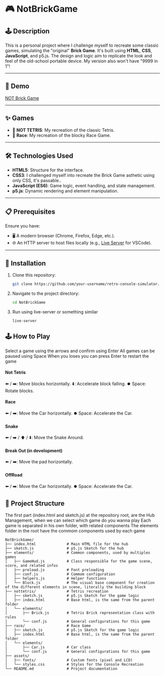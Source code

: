 # 🎮 NotBrickGame

## 🕹️ Description
This is a personal project where I challenge myself to recreate some classic games, simulating the "original" **Brick Game**. It's built using **HTML**, **CSS**, **JavaScript**, and p5.js. The design and logic aim to replicate the look and feel of the old-school portable device. My version also won't have "9999 in 1"!

---

## 📸 Demo
[NOT Brick Game](https://adrianomoura.github.io/NotBrickGame/)

---

## ✨ Games
- 🎲 **NOT TETRIS**: My recreation of the classic Tetris.
- 🎲 **Race**: My recreation of the blocky Race Game.

---

## 🛠️ Technologies Used
- **HTML5**: Structure for the interface.
- **CSS3**: I challenged myself into recreate the Brick Game asthetic using only CSS, it's passable..
- **JavaScript (ES6)**: Game logic, event handling, and state management.
- **p5.js**: Dynamic rendering and element manipulation.

---

## 📋 Prerequisites
Ensure you have:
- 🖥️ A modern browser (Chrome, Firefox, Edge, etc.).
- 🌐 An HTTP server to host files locally (e.g., [Live Server](https://marketplace.visualstudio.com/items?itemName=ritwickdey.LiveServer) for VSCode).

---

## 🚀 Installation
1. Clone this repository:
   ```bash
   git clone https://github.com/your-username/retro-console-simulator.git
   ```

2. Navigate to the project directory:
   ```bash
   cd NotBrickGame
   ```

3. Run using live-server or something similar
    ```
    live-server
    ```

## 🕹️ How to Play
Select a game using the arrows and confirm using Enter
All games can be paused using Space
When you loses you can press Enter to restart the game

#### Not Tetris
⬅️ / ➡️: Move blocks horizontally.
⬇️: Accelerate block falling.
⏺️ Space: Rotate blocks.

#### Race
⬅️ / ➡️: Move the Car horizontally.
⏺️ Space: Accelerate the Car.

#### Snake
⬅️ / ➡️ / ⬆️ / ⬇️: Move the Snake Around.

#### Break Out (in development)
⬅️ / ➡️: Move the pad horizontally.

#### OffRoad
⬅️ / ➡️: Move the Car horizontally.
⏺️ Space: Accelerate the Car.


## 📂 Project Structure
The first part (index.html and sketch.js) at the repository root, are the Hub Management, when we can select which game do you wanna play
Each game is separated in his own folder, with related components
The elements folder in the root have the commom components used by each game

```
NotBrickGame/
├── index.html              # Main HTML file for the hub
├── sketch.js               # p5.js Sketch for the hub
├── elements/               # Common components, used by multiples games
│   ├── GameHud.js          # Class responsible for the game scene, score, and related infos
│   ├── preload.js          # Font preloading
│   ├── conf.js             # Commom configuration
│   ├── helpers.js          # Helper functions
│   └── Block.js            # The visual base component for creation of the different elements in scene, literally the building block
├── nottetris/              # Tetris recreation
│   ├── sketch.js           # p5.js Sketch for the game logic
│   ├── index.html          # Base html, is the same from the parent folder
│   └── elements/
│       ├── Brick.js        # Tetris Brick representation class with rules
│       └── conf.js         # General configurations for this game
├── race/                   # Race Game
│   ├── sketch.js           # p5.js Sketch for the game logic
│   ├── index.html          # Base html, is the same from the parent folder
│   └── elements/
│       ├── Car.js          # Car class
│       └── conf.js         # General configurations for this game
├── assets/
│   ├── fonts/              # Custom fonts (pixel and LCD)
│   └── styles.css          # Styles for the Console Recreation
└── README.md               # Project documentation
```

